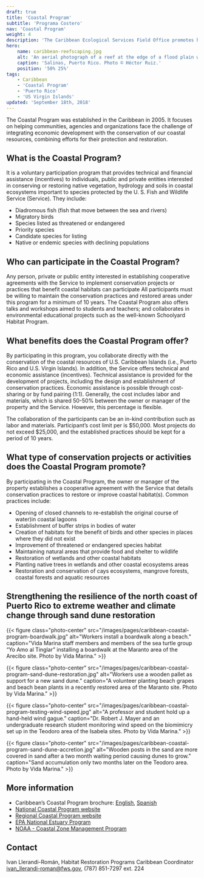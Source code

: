 ```yaml
---
draft: true
title: 'Coastal Program'
subtitle: 'Programa Costero'
nav: 'Coastal Program'
weight: 4
description: 'The Caribbean Ecological Services Field Office promotes healthy wildlife and their habitat through a diverse group of programs:  Endangered Species, Partners for Fish and Wildlife, Contaminants Program, Coastal Program and  Project Evaluation.'
hero:
    name: caribbean-reefscaping.jpg
    alt: 'An aerial photograph of a reef at the edge of a flood plain with mountains in the distance.'
    caption: 'Salinas, Puerto Rico. Photo © Héctor Ruiz.'
    position: '50% 25%'
tags:
    - Caribbean
    - 'Coastal Program'
    - 'Puerto Rico'
    - 'US Virgin Islands'
updated: 'September 18th, 2018'
---
```


The Coastal Program was established in the Caribbean in 2005. It focuses on helping communities, agencies and organizations face the challenge of integrating economic development with the conservation of our coastal resources, combining efforts for their protection and restoration.

## What is the Coastal Program?

It is a voluntary participation program that provides technical and financial assistance (incentives) to individuals, public and private entities interested in conserving or restoring native vegetation, hydrology and soils in coastal ecosystems important to species protected by the U. S. Fish and Wildlife Service (Service). They include:

- Diadromous fish (fish that move between the sea and rivers)
- Migratory birds
- Species listed as threatened or endangered
- Priority species
- Candidate species for listing
- Native or endemic species with declining populations

## Who can participate in the Coastal Program?

Any person, private or public entity interested in establishing cooperative agreements with the Service to implement conservation projects or practices that benefit coastal habitats can participate All participants must be willing to maintain the conservation practices and restored areas under this program for a minimum of 10 years. The Coastal Program also offers talks and workshops aimed to students and teachers; and collaborates in environmental educational projects such as the well-known Schoolyard Habitat Program.

## What benefits does the Coastal Program offer?

By participating in this program, you collaborate directly with the conservation of the coastal resources of U.S. Caribbean Islands (i.e., Puerto Rico and U.S. Virgin Islands).  In addition, the Service offers technical and economic assistance (incentives). Technical assistance is provided for the development of projects, including the design and establishment of conservation practices. Economic assistance is possible through cost-sharing or by fund pairing (1:1). Generally, the cost includes labor and materials, which is shared 50-50% between the owner or manager of the property and the Service. However, this percentage is flexible.

The collaboration of the participants can be an in-kind contribution such as labor and materials. Participant’s cost limit per is $50,000. Most projects do not exceed $25,000, and the established practices should be kept for a period of 10 years.

## What type of conservation projects or activities does the Coastal Program promote?

By participating in the Coastal Program, the owner or manager of the property  establishes a cooperative agreement with the Service that details conservation practices to restore or improve coastal habitat(s). Common practices include:

- Opening of closed channels to re-establish the original course of water)in coastal lagoons
- Establishment of buffer strips in bodies of water
- Creation of habitats for the benefit of birds and other species in places where they did not exist
- Improvement of threatened or endangered species habitat
- Maintaining natural areas that provide food and shelter to wildlife
- Restoration of wetlands and other coastal habitats
- Planting native trees in wetlands and other coastal ecosystems areas
- Restoration and conservation of cays ecosystems, mangrove forests, coastal forests and aquatic resources

## Strengthening the resilience of the north coast of Puerto Rico to extreme weather and climate change through sand dune restoration

{{< figure class="photo-center" src="/images/pages/caribbean-coastal-program-boardwalk.jpg" alt="Workers install a boardwalk along a beach." caption="Vida Marina staff members and members of the sea turtle group “Yo Amo al Tinglar” installing a boardwalk at the Maranto area of the Arecibo site. Photo by Vida Marina." >}}

{{< figure class="photo-center" src="/images/pages/caribbean-coastal-program-sand-dune-restoration.jpg" alt="Workers use a wooden pallet as support for a new sand dune." caption="A volunteer planting beach grapes and beach bean plants in a recently restored area of the Maranto site. Photo by Vida Marina." >}}

{{< figure class="photo-center" src="/images/pages/caribbean-coastal-program-testing-wind-speed.jpg" alt="A professor and student hold up a hand-held wind gague." caption="Dr. Robert J. Mayer and an undergraduate research student monitoring wind speed on the biomimicry set up in the Teodoro area of the Isabela sites. Photo by Vida Marina." >}}

{{< figure class="photo-center" src="/images/pages/caribbean-coastal-program-sand-dune-accretion.jpg" alt="Wooden posts in the sand are more covered in sand after a two month waiting period causing dunes to grow." caption="Sand accumulation only two months later on the Teodoro area. Photo by Vida Marina." >}}

## More information

- Caribbean’s Coastal Program brochure: [English](/pdf/brochure/caribbean-coastal-program-english.pdf), [Spanish](/pdf/brochure/caribbean-coastal-program-spanish.pdf)
- [National Coastal Program website](https://www.fws.gov/coastal/)
- [Regional Coastal Program website](/our-services/coastal-conservation/)
- [EPA National Estuary Program](http://www.epa.gov/owow/estuaries)
- [NOAA - Coastal Zone Management Program](http://www.ocrm.nos.noaa.gov/czm/welcome.html)

## Contact
Ivan Llerandi-Román, Habitat Restoration Programs Caribbean Coordinator  
[ivan_llerandi-roman@fws.gov](mailto:ivan_llerandi-roman@fws.gov), (787) 851-7297 ext. 224